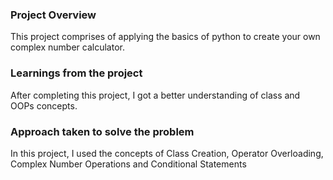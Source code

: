 ### Project Overview

 This project comprises of applying the basics of python to create your own complex number calculator.


### Learnings from the project

 After completing this project, I got a better understanding of class and OOPs concepts. 


### Approach taken to solve the problem

 In this project, I used the concepts of Class Creation, Operator Overloading, Complex Number Operations and Conditional Statements


